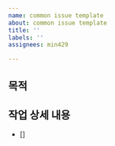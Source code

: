 ```yaml
---
name: common issue template
about: common issue template
title: ''
labels: ''
assignees: min429

---
```


## 목적
> 
## 작업 상세 내용
- []
